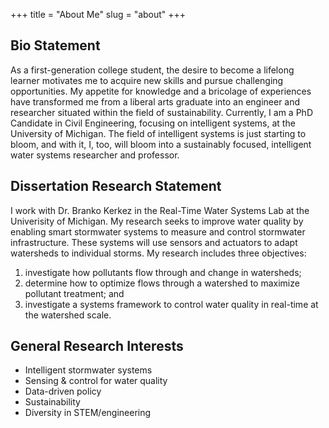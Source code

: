 +++
title = "About Me"
slug = "about"
+++

## Bio Statement
As a first-generation college student, the desire to become a lifelong learner motivates me to acquire new skills and pursue challenging opportunities. My appetite for knowledge and a bricolage of experiences have transformed me from a liberal arts graduate into an engineer and researcher situated within the field of sustainability. Currently, I am a PhD Candidate in Civil Engineering, focusing on intelligent systems, at the University of Michigan. The field of intelligent systems is just starting to bloom, and with it, I, too, will bloom into a sustainably focused, intelligent water systems researcher and professor. 

## Dissertation Research Statement
I work with Dr. Branko Kerkez in the Real-Time Water Systems Lab at  the Univerisity of Michigan. My research seeks to improve water quality by enabling smart stormwater systems to measure and control stormwater infrastructure. These systems will use sensors and actuators to adapt watersheds to individual storms. My research includes three objectives: 
1. investigate how pollutants flow through and change in watersheds;
2. determine how to optimize flows through a watershed to maximize pollutant treatment; and
3. investigate a systems framework to control water quality in real-time at the watershed scale.

## General Research Interests
* Intelligent stormwater systems
* Sensing & control for water quality
* Data-driven policy
* Sustainability
* Diversity in STEM/engineering
